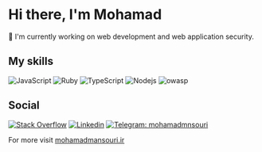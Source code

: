 <h1>Hi there, I'm Mohamad</h1>

🔭 I'm currently working on web development and web application security.

## My skills

![JavaScript](https://img.shields.io/badge/-JavaScript-F7DF1E?style=flat-square&logo=javascript&logoColor=000)
![Ruby](https://img.shields.io/badge/-Ruby-E0115F?style=flat-square&logo=ruby&logoColor=FFFFF)
![TypeScript](https://img.shields.io/badge/-TypeScript-3178C6?style=flat-square&logo=typescript&logoColor=fff)
![Nodejs](https://img.shields.io/badge/-Node.js-339933?style=flat-square&logo=node.js&logoColor=ffffff)
![owasp](https://img.shields.io/badge/-owasp-000000?style=flat-square&logo=owasp&logoColor=ffffff)


## Social

[![Stack Overflow](https://img.shields.io/badge/-Stack_Overflow-D64A17?style=social&logo=stack-overflow&logoColor=D64A17)](https://stackoverflow.com/users/11864721/mohamadmansouri)
[![Linkedin](https://img.shields.io/badge/LinkedIn-0077B5?style=social&logo=linkedin&logoColor=0077B5)](https://www.linkedin.com/in/mohammadmansourii/) 
[![Telegram: mohamadmnsouri](https://img.shields.io/badge/-Telegram-2CA5E0?style=social&logo=Telegram&logoColor=2CA5E0&link=https://www.telegram.me/mohamadmnsouri/)](https://www.telegram.me/mohamadmnsouri/)

For more visit [mohamadmansouri.ir](https://mohamadmansouri.ir)
